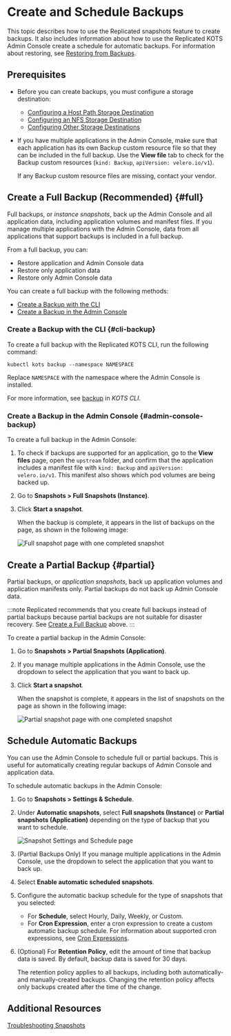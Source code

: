 # Create and Schedule Backups

This topic describes how to use the Replicated snapshots feature to create backups. It also includes information about how to use the Replicated KOTS Admin Console create a schedule for automatic backups. For information about restoring, see [Restoring from Backups](snapshots-restoring-full).

## Prerequisites

- Before you can create backups, you must configure a storage destination:

   - [Configuring a Host Path Storage Destination](snapshots-configuring-hostpath)
   - [Configuring an NFS Storage Destination](snapshots-configuring-nfs)
   - [Configuring Other Storage Destinations](snapshots-storage-destinations)

- If you have multiple applications in the Admin Console, make sure that each application has its own Backup custom resource file so that they can be included in the full backup. Use the **View file** tab to check for the Backup custom resources (`kind: Backup`, `apiVersion: velero.io/v1`). 

   If any Backup custom resource files are missing, contact your vendor.

## Create a Full Backup (Recommended) {#full}

Full backups, or _instance snapshots_, back up the Admin Console and all application data, including application volumes and manifest files. If you manage multiple applications with the Admin Console, data from all applications that support backups is included in a full backup.

From a full backup, you can:
* Restore application and Admin Console data
* Restore only application data
* Restore only Admin Console data

You can create a full backup with the following methods:
* [Create a Backup with the CLI](#cli-backup)
* [Create a Backup in the Admin Console](#admin-console-backup)

### Create a Backup with the CLI {#cli-backup}

To create a full backup with the Replicated KOTS CLI, run the following command:

   ```
   kubectl kots backup --namespace NAMESPACE
   ```
   Replace `NAMESPACE` with the namespace where the Admin Console is installed.
   
For more information, see [backup](/reference/kots-cli-backup-index) in _KOTS CLI_.

### Create a Backup in the Admin Console {#admin-console-backup}

To create a full backup in the Admin Console:

1. To check if backups are supported for an application, go to the **View files** page, open the `upstream` folder, and confirm that the application includes a manifest file with `kind: Backup` and `apiVersion: velero.io/v1`. This manifest also shows which pod volumes are being backed up.

1. Go to **Snapshots > Full Snapshots (Instance)**.
1. Click **Start a snapshot**.
   
   When the backup is complete, it appears in the list of backups on the page, as shown in the following image:
   
   ![Full snapshot page with one completed snapshot](/images/snapshot-instance-list.png)

## Create a Partial Backup {#partial}

Partial backups, or _application snapshots_, back up application volumes and application manifests only. Partial backups do not back up Admin Console data.

:::note
Replicated recommends that you create full backups instead of partial backups because partial backups are not suitable for disaster recovery. See [Create a Full Backup](#full) above.
:::

To create a partial backup in the Admin Console:

1. Go to **Snapshots > Partial Snapshots (Application)**.

1. If you manage multiple applications in the Admin Console, use the dropdown to select the application that you want to back up. 

1. Click **Start a snapshot**.

   When the snapshot is complete, it appears in the list of snapshots on the page as shown in the following image:

   ![Partial snapshot page with one completed snapshot](/images/snapshot-application-list.png)

## Schedule Automatic Backups

You can use the Admin Console to schedule full or partial backups. This is useful for automatically creating regular backups of Admin Console and application data.

To schedule automatic backups in the Admin Console:

1. Go to **Snapshots > Settings & Schedule**.

1. Under **Automatic snapshots**, select **Full snapshots (Instance)** or **Partial snapshots (Application)** depending on the type of backup that you want to schedule.

   ![Snapshot Settings and Schedule page](/images/snapshot-schedule.png)

1. (Partial Backups Only) If you manage multiple applications in the Admin Console, use the dropdown to select the application that you want to back up.

1. Select **Enable automatic scheduled snapshots**. 

1. Configure the automatic backup schedule for the type of snapshots that you selected:

   * For **Schedule**, select Hourly, Daily, Weekly, or Custom.
   * For **Cron Expression**, enter a cron expression to create a custom automatic backup schedule. For information about supported cron expressions, see [Cron Expressions](/reference/cron-expressions).

1. (Optional) For **Retention Policy**, edit the amount of time that backup data is saved. By default, backup data is saved for 30 days.

   The retention policy applies to all backups, including both automatically- and manually-created backups. Changing the retention policy affects only backups created after the time of the change.
## Additional Resources

[Troubleshooting Snapshots](snapshots-troubleshooting-backup-restore)
